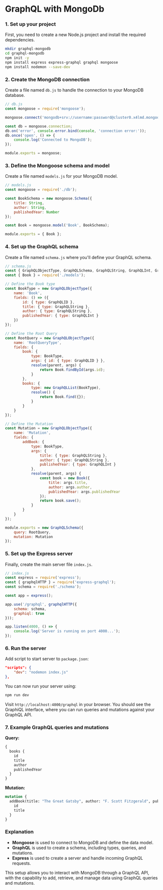 # GraphQL with MongoDb

### 1. **Set up your project**

First, you need to create a new Node.js project and install the required dependencies.

```bash
mkdir graphql-mongodb
cd graphql-mongodb
npm init -y
npm install express express-graphql graphql mongoose
npm install nodemon --save-dev
```

### 2. **Create the MongoDB connection**

Create a file named `db.js` to handle the connection to your MongoDB database.

```javascript
// db.js
const mongoose = require('mongoose');

mongoose.connect('mongodb+srv://username:password@cluster0.x4lmd.mongodb.net/books', {});

const db = mongoose.connection;
db.on('error', console.error.bind(console, 'connection error:'));
db.once('open', () => {
    console.log('Connected to MongoDB');
});

module.exports = mongoose;
```

### 3. **Define the Mongoose schema and model**

Create a file named `models.js` for your MongoDB model.

```javascript
// models.js
const mongoose = require('./db');

const BookSchema = new mongoose.Schema({
    title: String,
    author: String,
    publishedYear: Number
});

const Book = mongoose.model('Book', BookSchema);

module.exports = { Book };
```

### 4. **Set up the GraphQL schema**

Create a file named `schema.js` where you'll define your GraphQL schema.

```javascript
// schema.js
const { GraphQLObjectType, GraphQLSchema, GraphQLString, GraphQLInt, GraphQLList, GraphQLID } = require('graphql');
const { Book } = require('./models');

// Define the Book type
const BookType = new GraphQLObjectType({
    name: 'Book',
    fields: () => ({
        id: { type: GraphQLID },
        title: { type: GraphQLString },
        author: { type: GraphQLString },
        publishedYear: { type: GraphQLInt }
    })
});

// Define the Root Query
const RootQuery = new GraphQLObjectType({
    name: 'RootQueryType',
    fields: {
        book: {
            type: BookType,
            args: { id: { type: GraphQLID } },
            resolve(parent, args) {
                return Book.findById(args.id);
            }
        },
        books: {
            type: new GraphQLList(BookType),
            resolve() {
                return Book.find({});
            }
        }
    }
});

// Define the Mutation
const Mutation = new GraphQLObjectType({
    name: 'Mutation',
    fields: {
        addBook: {
            type: BookType,
            args: {
                title: { type: GraphQLString },
                author: { type: GraphQLString },
                publishedYear: { type: GraphQLInt }
            },
            resolve(parent, args) {
                const book = new Book({
                    title: args.title,
                    author: args.author,
                    publishedYear: args.publishedYear
                });
                return book.save();
            }
        }
    }
});

module.exports = new GraphQLSchema({
    query: RootQuery,
    mutation: Mutation
});
```

### 5. **Set up the Express server**

Finally, create the main server file `index.js`.

```javascript
// index.js
const express = require('express');
const { graphqlHTTP } = require('express-graphql');
const schema = require('./schema');

const app = express();

app.use('/graphql', graphqlHTTP({
    schema: schema,
    graphiql: true
}));

app.listen(4000, () => {
    console.log('Server is running on port 4000...');
});
```

### 6. **Run the server**

Add script to start server to `package.json`:

```json
"scripts": {
    "dev": "nodemon index.js"
},
```

You can now run your server using:

```bash
npm run dev
```

Visit `http://localhost:4000/graphql` in your browser. You should see the GraphiQL interface, where you can run queries and mutations against your GraphQL API.

### 7. **Example GraphQL queries and mutations**

**Query:**

```graphql
{
  books {
    id
    title
    author
    publishedYear
  }
}
```

**Mutation:**

```graphql
mutation {
  addBook(title: "The Great Gatsby", author: "F. Scott Fitzgerald", publishedYear: 1925) {
    id
    title
  }
}
```

### Explanation

- **Mongoose** is used to connect to MongoDB and define the data model.
- **GraphQL** is used to create a schema, including types, queries, and mutations.
- **Express** is used to create a server and handle incoming GraphQL requests.

This setup allows you to interact with MongoDB through a GraphQL API, with the capability to add, retrieve, and manage data using GraphQL queries and mutations.

